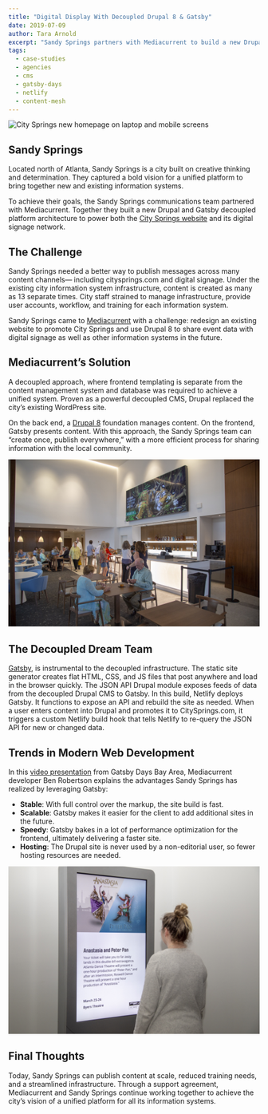 ```yaml
---
title: "Digital Display With Decoupled Drupal 8 & Gatsby"
date: 2019-07-09
author: Tara Arnold
excerpt: "Sandy Springs partners with Mediacurrent to build a new Drupal and Gatsby decoupled platform architecture powering both the City Springs website and its digital signage network."
tags:
  - case-studies
  - agencies
  - cms
  - gatsby-days
  - netlify
  - content-mesh
---
```


![City Springs new homepage on laptop and mobile screens](./images/CitySprings1.jpg "City Springs Drupal homepage")

## Sandy Springs

Located north of Atlanta, Sandy Springs is a city built on creative thinking and determination. They captured a bold vision for a unified platform to bring together new and existing information systems.

To achieve their goals, the Sandy Springs communications team partnered with Mediacurrent. Together they built a new Drupal and Gatsby decoupled platform architecture to power both the [City Springs website](https://citysprings.com) and its digital signage network.

## The Challenge

Sandy Springs needed a better way to publish messages across many content channels— including citysprings.com and digital signage. Under the existing city information system infrastructure, content is created as many as 13 separate times. City staff strained to manage infrastructure, provide user accounts, workflow, and training for each information system.

Sandy Springs came to [Mediacurrent](https://www.mediacurrent.com/?utm_source=gatsbyjs&utm_medium=blog&utm_campaign=partners2019&utm_content=mediacurrent) with a challenge: redesign an existing website to promote City Springs and use Drupal 8 to share event data with digital signage as well as other information systems in the future.

## Mediacurrent’s Solution

A decoupled approach, where frontend templating is separate from the content management system and database was required to achieve a unified system. Proven as a powerful decoupled CMS, Drupal replaced the city’s existing WordPress site.

On the back end, a [Drupal 8](https://www.drupal.org/8) foundation manages content. On the frontend, Gatsby presents content. With this approach, the Sandy Springs team can “create once, publish everywhere,” with a more efficient process for sharing information with the local community.

![Drupal-powered large scale digital signage in a cafe](./images/CitySprings2.jpg "City Spring's large scale digital signage")

## The Decoupled Dream Team

[Gatsby](), is instrumental to the decoupled infrastructure. The static site generator creates flat HTML, CSS, and JS files that post anywhere and load in the browser quickly. The JSON API Drupal module exposes feeds of data from the decoupled Drupal CMS to Gatsby.
In this build, Netlify deploys Gatsby. It functions to expose an API and rebuild the site as needed. When a user enters content into Drupal and promotes it to CitySprings.com, it triggers a custom Netlify build hook that tells Netlify to re-query the JSON API for new or changed data.

## Trends in Modern Web Development

In this [video presentation](https://youtube.com/watch?time_continue=3&v=QiocnDGnKfs) from Gatsby Days Bay Area, Mediacurrent developer Ben Robertson explains the advantages Sandy Springs has realized by leveraging Gatsby:

- **Stable**: With full control over the markup, the site build is fast.
- **Scalable**: Gatsby makes it easier for the client to add additional sites in the future.
- **Speedy**: Gatsby bakes in a lot of performance optimization for the frontend, ultimately delivering a faster site.
- **Hosting**: The Drupal site is never used by a non-editorial user, so fewer hosting resources are needed.

![Drupal-powered digital display kiosk promotes a theatre event](./images/CitySprings3.jpg "City Spring's digital signage kiosk")

## Final Thoughts

Today, Sandy Springs can publish content at scale, reduced training needs, and a streamlined infrastructure. Through a support agreement, Mediacurrent and Sandy Springs continue working together to achieve the city’s vision of a unified platform for all its information systems.
